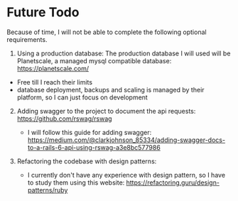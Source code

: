 # Future Todo

Because of time, I will not be able to complete the following optional requirements.

1. Using a production database: The production database I will used will be Planetscale, a managed mysql compatible database: https://planetscale.com/
  - Free till I reach their limits
  - database deployment, backups and scaling is managed by their platform, so I can just focus on development

2. Adding swagger to the project to document the api requests: https://github.com/rswag/rswag
   - I will follow this guide for adding swagger: https://medium.com/@clarkjohnson_85334/adding-swagger-docs-to-a-rails-6-api-using-rswag-a3e8bc577986

3. Refactoring the codebase with design patterns:
   - I currently don't have any experience with design pattern, so I have to study them using this website: https://refactoring.guru/design-patterns/ruby